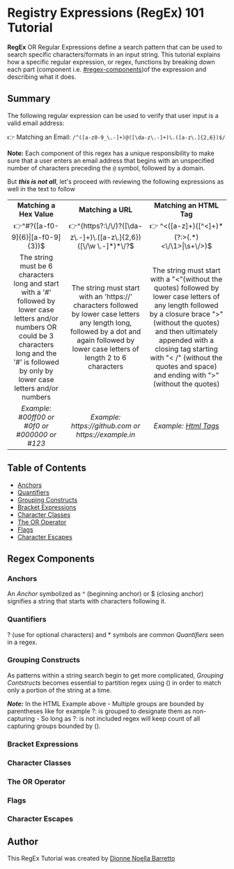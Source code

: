 # Registry Expressions (RegEx) 101 Tutorial

**RegEx** OR Regular Expressions define a search pattern that can be used to search specific characters/formats in an input string. This tutorial explains how a specific regular expression, or regex, functions by breaking down each part (component i.e. [#regex-components](https://github.com/DionneNoellaBarretto/16-Regex_Tutorial_Gist/blob/main/gist-template.md#regex-components))of the expression and describing what it does.

## Summary

The following regular expression can be used to verify that user input is a valid email address:

👉 Matching an Email: `/^([a-z0-9_\.-]+)@([\da-z\.-]+)\.([a-z\.]{2,6})$/`

**Note:** Each component of this regex has a unique responsibility to make sure that a user enters an email address that begins with an unspecified number of characters preceding the `@` symbol, followed by a domain.

But ***this is not all***, let's proceed with reviewing the following expressions as well in the text to follow 


<table width="100">
<tr>
<td align='center'> <strong>Matching a Hex Value </strong></td>
<td align='center'> <strong>Matching a URL</strong> </td>
<td align='center'> <strong>Matching an HTML Tag</strong></td>
</tr>
<tr>
<td align='center' > 👉^#?([a-f0-9]{6}|[a-f0-9]{3})$ </td>
<td align='center'> 👉^(https?:\/\/)?([\da-z\.-]+)\.([a-z\.]{2,6})([\/\w \.-]*)*\/?$</td>
<td align='center'> 👉 ^<([a-z]+)([^<]+)*(?:>(.*)<\/\1>|\s+\/>)$</td>
</tr>
<tr>
<td align='center'> The string must be 6 characters long and start with a '#' followed by lower case letters and/or numbers OR could be 3 characters long and the '#' is followed by only by lower case letters and/or numbers </td>
<td align='center'> The string must start with an 'https://' characters followed by lower case letters any length long, followed by a dot and again followed by lower case letters of length 2 to 6 characters </td>
<td align='center'> The string must start with a "<"(without the quotes) followed by lower case letters of any length followed by a closure brace ">" (without the quotes) and then ultimately appended with a closing tag starting with "< /" (without the quotes and space) and ending with ">" (without the quotes) </td>
</tr>
<tr>
<td align='center'> <em>Example: #00ff00 or #0f0 or #000000 or #123 </em></td>
<td align='center'> <em>Example: https://github.com or https://example.in </em></td>
<td align='center'> <em>Example: <a href="https://www.w3schools.com/TAGS/default.ASP" target="_blank"> Html Tags</a> </em></td>
</tr>
</table>


## Table of Contents

- [Anchors](#anchors)
- [Quantifiers](#quantifiers)
- [Grouping Constructs](#grouping-constructs)
- [Bracket Expressions](#bracket-expressions)
- [Character Classes](#character-classes)
- [The OR Operator](#the-or-operator)
- [Flags](#flags)
- [Character Escapes](#character-escapes)

## Regex Components

### Anchors
An *Anchor* symbolized as ^ (beginning anchor) or $ (closing anchor) signifies a string that starts with characters following it.

### Quantifiers
? (use for optional characters) and  * symbols are common *Quantifiers* seen in a regex. 

### Grouping Constructs
As patterns within a string search begin to get more complicated, *Grouping Contstructs* becomes essential to partition regex using () in order to match only a portion of the string at a time.

***Note:*** In the HTML Example above - Multiple groups are bounded by parentheses like for example ?: is grouped to designate them as non-capturing - So long as ?: is not included regex will keep count of all capturing groups bounded by ().

### Bracket Expressions

### Character Classes

### The OR Operator

### Flags

### Character Escapes

## Author
This RegEx Tutorial was created by <a href="https://github.com/DionneNoellaBarretto">Dionne Noella Barretto</a>
